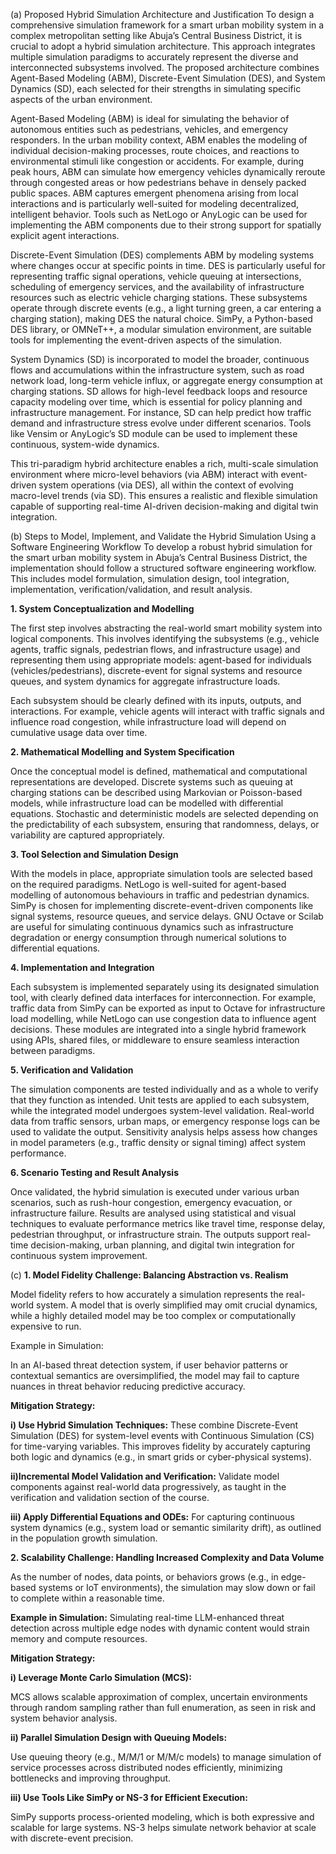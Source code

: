 (a) Proposed Hybrid Simulation Architecture and Justification
To design a comprehensive simulation framework for a smart urban mobility system in a complex metropolitan setting like Abuja’s Central Business District, it is crucial to adopt a hybrid simulation architecture. This approach integrates multiple simulation paradigms to accurately represent the diverse and interconnected subsystems involved. The proposed architecture combines Agent-Based Modeling (ABM), Discrete-Event Simulation (DES), and System Dynamics (SD), each selected for their strengths in simulating specific aspects of the urban environment.

Agent-Based Modeling (ABM) is ideal for simulating the behavior of autonomous entities such as pedestrians, vehicles, and emergency responders. In the urban mobility context, ABM enables the modeling of individual decision-making processes, route choices, and reactions to environmental stimuli like congestion or accidents. For example, during peak hours, ABM can simulate how emergency vehicles dynamically reroute through congested areas or how pedestrians behave in densely packed public spaces. ABM captures emergent phenomena arising from local interactions and is particularly well-suited for modeling decentralized, intelligent behavior. Tools such as NetLogo or AnyLogic can be used for implementing the ABM components due to their strong support for spatially explicit agent interactions.

Discrete-Event Simulation (DES) complements ABM by modeling systems where changes occur at specific points in time. DES is particularly useful for representing traffic signal operations, vehicle queuing at intersections, scheduling of emergency services, and the availability of infrastructure resources such as electric vehicle charging stations. These subsystems operate through discrete events (e.g., a light turning green, a car entering a charging station), making DES the natural choice. SimPy, a Python-based DES library, or OMNeT++, a modular simulation environment, are suitable tools for implementing the event-driven aspects of the simulation.

System Dynamics (SD) is incorporated to model the broader, continuous flows and accumulations within the infrastructure system, such as road network load, long-term vehicle influx, or aggregate energy consumption at charging stations. SD allows for high-level feedback loops and resource capacity modeling over time, which is essential for policy planning and infrastructure management. For instance, SD can help predict how traffic demand and infrastructure stress evolve under different scenarios. Tools like Vensim or AnyLogic’s SD module can be used to implement these continuous, system-wide dynamics.

This tri-paradigm hybrid architecture enables a rich, multi-scale simulation environment where micro-level behaviors (via ABM) interact with event-driven system operations (via DES), all within the context of evolving macro-level trends (via SD). This ensures a realistic and flexible simulation capable of supporting real-time AI-driven decision-making and digital twin integration.


(b) Steps to Model, Implement, and Validate the Hybrid Simulation Using a Software Engineering Workflow
To develop a robust hybrid simulation for the smart urban mobility system in Abuja’s Central Business District, the implementation should follow a structured software engineering workflow. This includes model formulation, simulation design, tool integration, implementation, verification/validation, and result analysis.

**1. System Conceptualization and Modelling**

The first step involves abstracting the real-world smart mobility system into logical components. This involves identifying the subsystems (e.g., vehicle agents, traffic signals, pedestrian flows, and infrastructure usage) and representing them using appropriate models: agent-based for individuals (vehicles/pedestrians), discrete-event for signal systems and resource queues, and system dynamics for aggregate infrastructure loads.

Each subsystem should be clearly defined with its inputs, outputs, and interactions. For example, vehicle agents will interact with traffic signals and influence road congestion, while infrastructure load will depend on cumulative usage data over time.

**2. Mathematical Modelling and System Specification**

Once the conceptual model is defined, mathematical and computational representations are developed. Discrete systems such as queuing at charging stations can be described using Markovian or Poisson-based models, while infrastructure load can be modelled with differential equations. Stochastic and deterministic models are selected depending on the predictability of each subsystem, ensuring that randomness, delays, or variability are captured appropriately.

**3. Tool Selection and Simulation Design**

With the models in place, appropriate simulation tools are selected based on the required paradigms. NetLogo is well-suited for agent-based modelling of autonomous behaviours in traffic and pedestrian dynamics. SimPy is chosen for implementing discrete-event-driven components like signal systems, resource queues, and service delays. GNU Octave or Scilab are useful for simulating continuous dynamics such as infrastructure degradation or energy consumption through numerical solutions to differential equations.

**4. Implementation and Integration**

Each subsystem is implemented separately using its designated simulation tool, with clearly defined data interfaces for interconnection. For example, traffic data from SimPy can be exported as input to Octave for infrastructure load modelling, while NetLogo can use congestion data to influence agent decisions. These modules are integrated into a single hybrid framework using APIs, shared files, or middleware to ensure seamless interaction between paradigms.

**5. Verification and Validation**

The simulation components are tested individually and as a whole to verify that they function as intended. Unit tests are applied to each subsystem, while the integrated model undergoes system-level validation. Real-world data from traffic sensors, urban maps, or emergency response logs can be used to validate the output. Sensitivity analysis helps assess how changes in model parameters (e.g., traffic density or signal timing) affect system performance.

**6. Scenario Testing and Result Analysis**

Once validated, the hybrid simulation is executed under various urban scenarios, such as rush-hour congestion, emergency evacuation, or infrastructure failure. Results are analysed using statistical and visual techniques to evaluate performance metrics like travel time, response delay, pedestrian throughput, or infrastructure strain. The outputs support real-time decision-making, urban planning, and digital twin integration for continuous system improvement.

(c)
**1. Model Fidelity Challenge: Balancing Abstraction vs. Realism**

Model fidelity refers to how accurately a simulation represents the real-world system. A model that is overly simplified may omit crucial dynamics, while a highly detailed model may be too complex or computationally expensive to run.

Example in Simulation:

In an AI-based threat detection system, if user behavior patterns or contextual semantics are oversimplified, the model may fail to capture nuances in threat behavior reducing predictive accuracy.

**Mitigation Strategy:**

**i) Use Hybrid Simulation Techniques:** These combine Discrete-Event Simulation (DES) for system-level events with Continuous Simulation (CS) for time-varying variables. This improves fidelity by accurately capturing both logic and dynamics (e.g., in smart grids or cyber-physical systems).

**ii)Incremental Model Validation and Verification:** Validate model components against real-world data progressively, as taught in the verification and validation section of the course.

**iii) Apply Differential Equations and ODEs:** For capturing continuous system dynamics (e.g., system load or semantic similarity drift), as outlined in the population growth simulation.

**2. Scalability Challenge: Handling Increased Complexity and Data Volume**

As the number of nodes, data points, or behaviors grows (e.g., in edge-based systems or IoT environments), the simulation may slow down or fail to complete within a reasonable time.

**Example in Simulation:**
Simulating real-time LLM-enhanced threat detection across multiple edge nodes with dynamic content would strain memory and compute resources.

**Mitigation Strategy:**

**i) Leverage Monte Carlo Simulation (MCS):**

MCS allows scalable approximation of complex, uncertain environments through random sampling rather than full enumeration, as seen in risk and system behavior analysis.

**ii) Parallel Simulation Design with Queuing Models:**

Use queuing theory (e.g., M/M/1 or M/M/c models) to manage simulation of service processes across distributed nodes efficiently, minimizing bottlenecks and improving throughput.

**iii) Use Tools Like SimPy or NS-3 for Efficient Execution:**

SimPy supports process-oriented modeling, which is both expressive and scalable for large systems. NS-3 helps simulate network behavior at scale with discrete-event precision.
